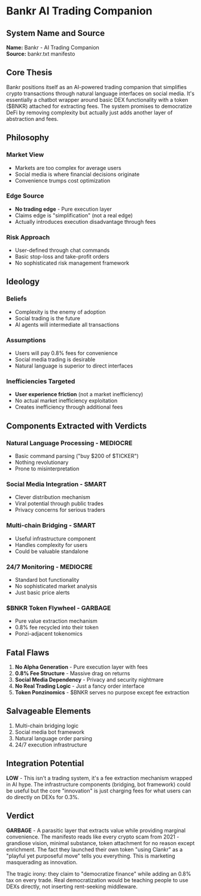 # Bankr AI Trading Companion

## System Name and Source
**Name:** Bankr - AI Trading Companion  
**Source:** bankr.txt manifesto

## Core Thesis
Bankr positions itself as an AI-powered trading companion that simplifies crypto transactions through natural language interfaces on social media. It's essentially a chatbot wrapper around basic DEX functionality with a token ($BNKR) attached for extracting fees. The system promises to democratize DeFi by removing complexity but actually just adds another layer of abstraction and fees.

## Philosophy
### Market View
- Markets are too complex for average users
- Social media is where financial decisions originate
- Convenience trumps cost optimization

### Edge Source
- **No trading edge** - Pure execution layer
- Claims edge is "simplification" (not a real edge)
- Actually introduces execution disadvantage through fees

### Risk Approach
- User-defined through chat commands
- Basic stop-loss and take-profit orders
- No sophisticated risk management framework

## Ideology
### Beliefs
- Complexity is the enemy of adoption
- Social trading is the future
- AI agents will intermediate all transactions

### Assumptions
- Users will pay 0.8% fees for convenience
- Social media trading is desirable
- Natural language is superior to direct interfaces

### Inefficiencies Targeted
- **User experience friction** (not a market inefficiency)
- No actual market inefficiency exploitation
- Creates inefficiency through additional fees

## Components Extracted with Verdicts

### Natural Language Processing - **MEDIOCRE**
- Basic command parsing ("buy $200 of $TICKER")
- Nothing revolutionary
- Prone to misinterpretation

### Social Media Integration - **SMART**
- Clever distribution mechanism
- Viral potential through public trades
- Privacy concerns for serious traders

### Multi-chain Bridging - **SMART**
- Useful infrastructure component
- Handles complexity for users
- Could be valuable standalone

### 24/7 Monitoring - **MEDIOCRE**
- Standard bot functionality
- No sophisticated market analysis
- Just basic price alerts

### $BNKR Token Flywheel - **GARBAGE**
- Pure value extraction mechanism
- 0.8% fee recycled into their token
- Ponzi-adjacent tokenomics

## Fatal Flaws
1. **No Alpha Generation** - Pure execution layer with fees
2. **0.8% Fee Structure** - Massive drag on returns
3. **Social Media Dependency** - Privacy and security nightmare
4. **No Real Trading Logic** - Just a fancy order interface
5. **Token Ponzinomics** - $BNKR serves no purpose except fee extraction

## Salvageable Elements
1. Multi-chain bridging logic
2. Social media bot framework
3. Natural language order parsing
4. 24/7 execution infrastructure

## Integration Potential
**LOW** - This isn't a trading system, it's a fee extraction mechanism wrapped in AI hype. The infrastructure components (bridging, bot framework) could be useful but the core "innovation" is just charging fees for what users can do directly on DEXs for 0.3%.

## Verdict
**GARBAGE** - A parasitic layer that extracts value while providing marginal convenience. The manifesto reads like every crypto scam from 2021 - grandiose vision, minimal substance, token attachment for no reason except enrichment. The fact they launched their own token "using Clankr" as a "playful yet purposeful move" tells you everything. This is marketing masquerading as innovation.

The tragic irony: they claim to "democratize finance" while adding an 0.8% tax on every trade. Real democratization would be teaching people to use DEXs directly, not inserting rent-seeking middleware.